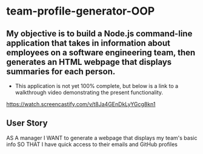# team-profile-generator-OOP

## My objective is to build a Node.js command-line application that takes in information about employees on a software engineering team, then generates an HTML webpage that displays summaries for each person. 

* This application is not yet 100% complete, but below is a link to a walkthrough video demonstrating the present functionality. 

https://watch.screencastify.com/v/t8Ja4GEnDkLyYGcg8kn1

## User Story

AS A manager
I WANT to generate a webpage that displays my team's basic info
SO THAT I have quick access to their emails and GitHub profiles
